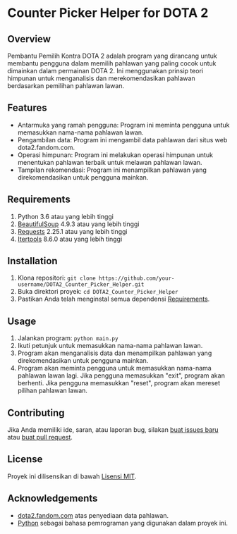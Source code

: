 # Counter Picker Helper for DOTA 2

## Overview

Pembantu Pemilih Kontra DOTA 2 adalah program yang dirancang untuk membantu pengguna dalam memilih pahlawan yang paling cocok untuk dimainkan dalam permainan DOTA 2. Ini menggunakan prinsip teori himpunan untuk menganalisis dan merekomendasikan pahlawan berdasarkan pemilihan pahlawan lawan.

## Features

- Antarmuka yang ramah pengguna: Program ini meminta pengguna untuk memasukkan nama-nama pahlawan lawan.
- Pengambilan data: Program ini mengambil data pahlawan dari situs web dota2.fandom.com.
- Operasi himpunan: Program ini melakukan operasi himpunan untuk menentukan pahlawan terbaik untuk melawan pahlawan lawan.
- Tampilan rekomendasi: Program ini menampilkan pahlawan yang direkomendasikan untuk pengguna mainkan.

## Requirements

1. Python 3.6 atau yang lebih tinggi
2. [BeautifulSoup](https://www.crummy.com/software/BeautifulSoup/bs4/doc/) 4.9.3 atau yang lebih tinggi
3. [Requests](https://requests.readthedocs.io/en/master/) 2.25.1 atau yang lebih tinggi
4. [Itertools](https://docs.python.org/3/library/itertools.html) 8.6.0 atau yang lebih tinggi

## Installation

1. Klona repositori: `git clone https://github.com/your-username/DOTA2_Counter_Picker_Helper.git`
2. Buka direktori proyek: `cd DOTA2_Counter_Picker_Helper`
3. Pastikan Anda telah menginstal semua dependensi [Requirements](#Requirements).

## Usage

1. Jalankan program: `python main.py`
2. Ikuti petunjuk untuk memasukkan nama-nama pahlawan lawan.
3. Program akan menganalisis data dan menampilkan pahlawan yang direkomendasikan untuk pengguna mainkan.
4. Program akan meminta pengguna untuk memasukkan nama-nama pahlawan lawan lagi. Jika pengguna memasukkan "exit", program akan berhenti. Jika pengguna memasukkan "reset", program akan mereset pilihan pahlawan lawan.

## Contributing

Jika Anda memiliki ide, saran, atau laporan bug, silakan [buat issues baru](https://github.com/TazakiN/DOTA2_Counter_Picker_Helper/issues) atau [buat pull request](https://github.com/TazakiN/DOTA2_Counter_Picker_Helper/pulls).

## License

Proyek ini dilisensikan di bawah [Lisensi MIT](LICENSE).

## Acknowledgements

- [dota2.fandom.com](https://dota2.fandom.com) atas penyediaan data pahlawan.
- [Python](https://www.python.org) sebagai bahasa pemrograman yang digunakan dalam proyek ini.
